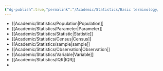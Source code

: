 ```yaml
---
{"dg-publish":true,"permalink":"/Academic/Statistics/Basic terminology/"}
---
```


- [[Academic/Statistics/Population\|Population]]
- [[Academic/Statistics/Parameter\|Parameter]]
- [[Academic/Statistics/Statistic\|Statistic]]
- [[Academic/Statistics/Census\|Census]] 
- [[Academic/Statistics/sample\|sample]]
- [[Academic/Statistics/Observation\|Observation]]
- [[Academic/Statistics/Variable\|Variable]]
- [[Academic/Statistics/IQR\|IQR]]
- 
